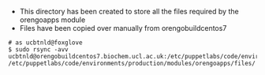 * This directory has been created to store all the files required by the orengoapps module
* Files have been copied over manually from orengobuildcentos7

```
# as ucbtnld@foxglove
$ sudo rsync -avv ucbtnld@orengobuildcentos7.biochem.ucl.ac.uk:/etc/puppetlabs/code/environments/production/modules/orengoapps/files/ /etc/puppetlabs/code/environments/production/modules/orengoapps/files/
```
